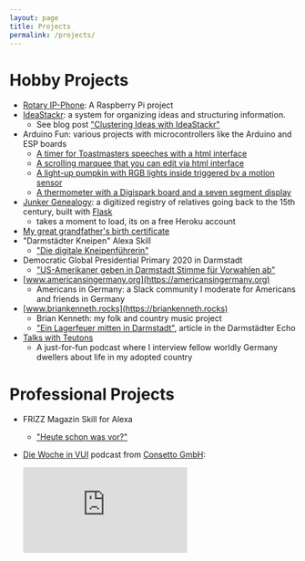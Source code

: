 ```yaml
---
layout: page
title: Projects
permalink: /projects/
---
```


# Hobby Projects

- [Rotary IP-Phone](https://www.thejunkyard.cc/jekyll/update/2020/04/12/retro-voip.html): A Raspberry Pi project
- [IdeaStackr](https://github.com/BrianInGermany/IdeaStackr): a system for organizing ideas and structuring information.  
  - See blog post ["Clustering Ideas with IdeaStackr"](/jekyll/update/2020/03/12/ideastackr.html)  
- Arduino Fun: various projects with microcontrollers like the Arduino and ESP boards  
  - [A timer for Toastmasters speeches with a html interface](https://github.com/BrianInGermany/ToastmastersTimerWiFi)  
  - [A scrolling marquee that you can edit via html interface](https://github.com/BrianInGermany/ESPledMatrixWebserver)  
  - [A light-up pumpkin with RGB lights inside triggered by a motion sensor](https://github.com/BrianInGermany/ArduinoPumpkin)  
  - [A thermometer with a Digispark board and a seven segment display](https://github.com/BrianInGermany/Digispark7SegmentThermometer)  
- [Junker Genealogy](http://genealogy.thejunkyard.cc/): a digitized registry of relatives going back to the 15th century, built with [Flask](https://palletsprojects.com/p/flask/)  
  - takes a moment to load, its on a free Heroku account
- [My great grandfather's birth certificate](https://s3.amazonaws.com/tei-junker-latocha/Meffert/geburtsurkunde1.xml)
- "Darmstädter Kneipen" Alexa Skill
  - ["Die digitale Kneipenführerin"](https://www.frizzmag.de/urban/darmstadt-digital/die-digitale-kneipenf%C3%BChrerin/)
- Democratic Global Presidential Primary 2020 in Darmstadt
  - ["US-Amerikaner geben in Darmstadt Stimme für Vorwahlen ab"](https://www.echo-online.de/lokales/darmstadt/us-amerikaner-geben-in-darmstadt-stimme-fur-vorwahlen-ab_21383871)
- [www.americansingermany.org](https://americansingermany.org)
  - Americans in Germany: a Slack community I moderate for Americans and friends in Germany
- [www.briankenneth.rocks](https://briankenneth.rocks)
  - Brian Kenneth: my folk and country music project
  - ["Ein Lagerfeuer mitten in Darmstadt"](https://www.echo-online.de/freizeit/kunst-und-kultur/musik/ein-lagerfeuer-mitten-in-darmstadt_22032124), article in the Darmstädter Echo
- [Talks with Teutons](https://open.spotify.com/show/3QkkpqK6SpZrzUbQ54hRDx)
  - A just-for-fun podcast where I interview fellow worldly Germany dwellers about life in my adopted country

  
# Professional Projects

- FRIZZ Magazin Skill for Alexa
  - ["Heute schon was vor?"](https://www.frizzmag.de/urban/darmstadt-digital/FRIZZ_spricht_Dank_Alexa/)
- [Die Woche in VUI](https://soundcloud.com/consetto/folge-16-2019-britische-regierung-lasst-voice-apps-erstellen) podcast from [Consetto GmbH](www.consetto.com):  

  <iframe width="60%" height="150" scrolling="no" frameborder="no" allow="autoplay" src="https://w.soundcloud.com/player/?url=https%3A//api.soundcloud.com/tracks/604867464&color=%23ff5500&auto_play=false&hide_related=false&show_comments=true&show_user=true&show_reposts=false&show_teaser=true&visual=true"></iframe>


